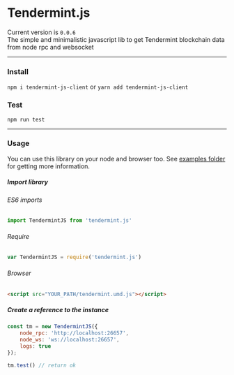 # Tendermint.js
Current version is `0.0.6`<br>
The simple and minimalistic javascript lib to get Tendermint blockchain data from node rpc and websocket

---

### Install
`npm i tendermint-js-client` or `yarn add tendermint-js-client`

### Test
`npm run test`

---

### Usage
You can use this library on your node and browser too. See [examples folder](https://github.com/cryptoji/Tendermint.js/tree/master/examples) for getting more information.

##### Import library
###### ES6 imports
```javascript
import TendermintJS from 'tendermint.js'
```
###### Require
```javascript
var TendermintJS = require('tendermint.js')
```
###### Browser
```html
<script src="YOUR_PATH/tendermint.umd.js"></script>
```

##### Create a reference to the instance
```javascript
const tm = new TendermintJS({
    node_rpc: 'http://localhost:26657',
    node_ws: 'ws://localhost:26657',
    logs: true
});

tm.test() // return ok
```